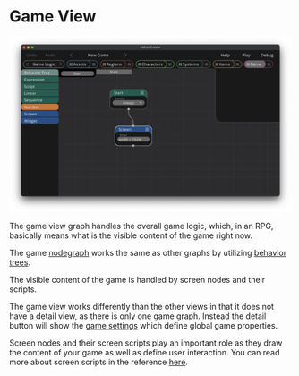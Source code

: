 # Game View

![Game View](./images/game.png)

The game view graph handles the overall game logic, which, in an RPG, basically means what is the visible content of the game right now.

The game [nodegraph](./nodegraph.md) works the same as other graphs by utilizing [behavior trees](./nodegraph_behavior_trees.md).

The visible content of the game is handled by screen nodes and their scripts.

The game view works differently than the other views in that it does not have a detail view, as there is only one game graph. Instead the detail button will show the [game settings](./game_settings.md) which define global game properties.

Screen nodes and their screen scripts play an important role as they draw the content of your game as well as define user interaction. You can read more about screen scripts in the reference [here](./ref_screen_scripts.md).